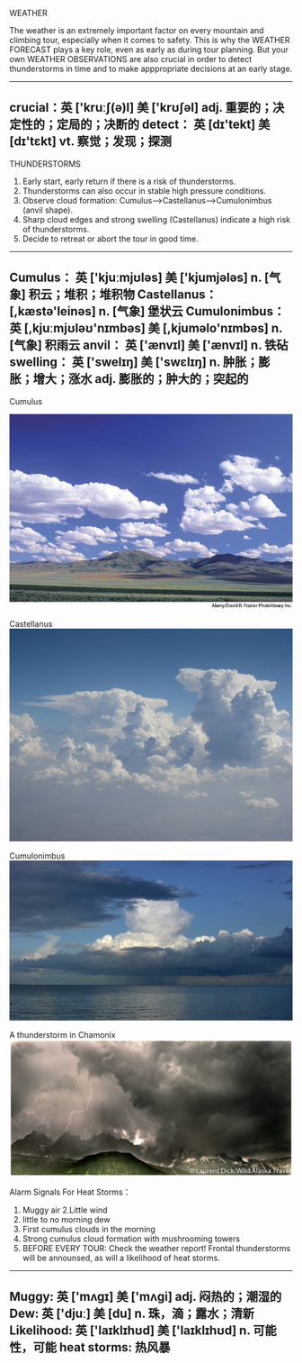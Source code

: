 WEATHER

The weather is an extremely important factor on every mountain and climbing tour, especially when it comes to safety. 
This is why the WEATHER FORECAST plays a key role, even as early as during tour planning. But your own WEATHER OBSERVATIONS 
are also crucial in order to detect thunderstorms in time and to make apppropriate decisions at an early stage.

-----------------------------------------
crucial：英 ['kruːʃ(ə)l] 美 ['krʊʃəl] adj. 重要的；决定性的；定局的；决断的
detect： 英 [dɪ'tekt] 美 [dɪ'tɛkt] vt. 察觉；发现；探测
-----------------------------------------

THUNDERSTORMS
1. Early start, early return if there is a risk of thunderstorms.
2. Thunderstorms can also occur in stable high pressure conditions.
3. Observe cloud formation: Cumulus-->Castellanus-->Cumulonimbus (anvil shape).
4. Sharp cloud edges and strong swelling (Castellanus) indicate a high risk of thunderstorms.
5. Decide to retreat or abort the tour in good time.

-----------------------------------------
Cumulus： 英 ['kjuːmjʊləs] 美 ['kjumjələs] n. [气象] 积云；堆积；堆积物
Castellanus： [,kæstə'leinəs]  n. [气象] 堡状云
Cumulonimbus： 英 [,kjuːmjʊləʊ'nɪmbəs] 美 [,kjuməlo'nɪmbəs] n. [气象] 积雨云
anvil： 英 ['ænvɪl] 美 ['ænvɪl] n. 铁砧
swelling： 英 ['swelɪŋ] 美 ['swɛlɪŋ] n. 肿胀；膨胀；增大；涨水 adj. 膨胀的；肿大的；突起的
-----------------------------------------

Cumulus

![](https://github.com/zzcistaken/RockGuideBook/blob/master/images/Cumulus.jpg)
    
Castellanus
![](https://github.com/zzcistaken/RockGuideBook/blob/master/images/Castellanus.jpg)
    
Cumulonimbus
![](https://github.com/zzcistaken/RockGuideBook/blob/master/images/Cumulonimbus.jpg)

A thunderstorm in Chamonix
![](https://github.com/zzcistaken/RockGuideBook/blob/master/images/Thunderstorm.jpg)


Alarm Signals For Heat Storms：
1. Muggy air
2.Little wind
3. little to no morning dew
4. First cumulus clouds in the morning
5. Strong cumulus cloud formation with mushrooming towers
6. BEFORE EVERY TOUR: Check the weather report! Frontal thunderstorms will be announsed, as will a likelihood of heat storms.

-----------------------------------------
Muggy: 英 ['mʌgɪ] 美 ['mʌɡi] adj. 闷热的；潮湿的
Dew: 英 ['djuː] 美 [du] n. 珠，滴；露水；清新
Likelihood: 英 ['laɪklɪhʊd]  美 ['laɪklɪhʊd] n. 可能性，可能
heat storms: 热风暴
-----------------------------------------

